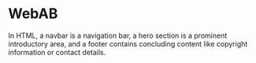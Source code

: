 # WebAB
In HTML, a navbar is a navigation bar, a hero section is a prominent introductory area, and a footer contains concluding content like copyright information or contact details. 
